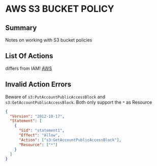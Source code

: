 # AWS S3 BUCKET POLICY

## Summary

Notes on working with S3 bucket policies

## List Of Actions

differs from IAM!
[AWS](https://docs.aws.amazon.com/AmazonS3/latest/dev/using-with-s3-actions.html)

## Invalid Action Errors

Beware of `s3:PutAccountPublicAccessBlock` and `s3:GetAccountPublicAccessBlock`.
Both only support the `*` as Resource

```json
{
  "Version": "2012-10-17",
  "Statement": [
    {
      "Sid": "statement1",
      "Effect": "Allow",
      "Action": ["s3:GetAccountPublicAccessBlock"],
      "Resource": ["*"]
    }
  ]
}
```
